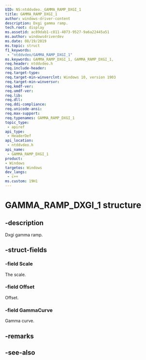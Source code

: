 ```yaml
---
UID: NS:ntddvdeo._GAMMA_RAMP_DXGI_1
title: GAMMA_RAMP_DXGI_1
author: windows-driver-content
description: Dxgi gamma ramp.
tech.root: display
ms.assetid: ac89dab1-c811-4073-9527-9a6a22445a51
ms.author: windowsdriverdev
ms.date: 08/19/2019
ms.topic: struct
f1_keywords:
 - "ntddvdeo/GAMMA_RAMP_DXGI_1"
ms.keywords: GAMMA_RAMP_DXGI_1, GAMMA_RAMP_DXGI_1, 
req.header: ntddvdeo.h
req.include-header:
req.target-type:
req.target-min-winverclnt: Windows 10, version 1903
req.target-min-winversvr:
req.kmdf-ver:
req.umdf-ver:
req.lib:
req.dll:
req.ddi-compliance:
req.unicode-ansi:
req.max-support:
req.typenames: GAMMA_RAMP_DXGI_1
topic_type: 
 - apiref
api_type: 
 - HeaderDef
api_location: 
 - ntddvdeo.h
api_name: 
 - GAMMA_RAMP_DXGI_1
product:
- Windows
targetos: Windows
dev_langs:
 - c++
ms.custom: 19H1
---
```


# GAMMA_RAMP_DXGI_1 structure

## -description

Dxgi gamma ramp.

## -struct-fields

### -field Scale

The scale.

### -field Offset

Offset.

### -field GammaCurve
 
Gamma curve.

## -remarks

## -see-also
